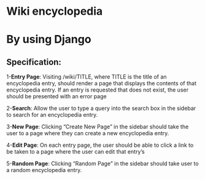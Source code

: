 # Wiki encyclopedia 
# By using Django

## Specification:

1-**Entry Page**: Visiting /wiki/TITLE, where TITLE is the title of an encyclopedia entry, should render a page that displays the contents of that encyclopedia entry.
If an entry is requested that does not exist, the user should be presented with an error page

2-**Search**: Allow the user to type a query into the search box in the sidebar to search for an encyclopedia entry.

3-**New Page**: Clicking “Create New Page” in the sidebar should take the user to a page where they can create a new encyclopedia entry.

4-**Edit Page**: On each entry page, the user should be able to click a link to be taken to a page where the user can edit that entry’s

5-**Random Page**: Clicking “Random Page” in the sidebar should take user to a random encyclopedia entry.


